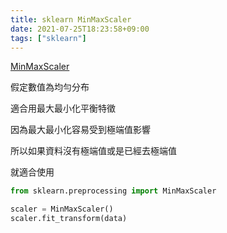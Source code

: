 ```yaml
---
title: sklearn MinMaxScaler
date: 2021-07-25T18:23:58+09:00
tags: ["sklearn"]
---
```

[MinMaxScaler](https://scikit-learn.org/stable/modules/generated/sklearn.preprocessing.MinMaxScaler.html)

假定數值為均勻分布

適合用最大最小化平衡特徵

因為最大最小化容易受到極端值影響

所以如果資料沒有極端值或是已經去極端值

就適合使用

```python
from sklearn.preprocessing import MinMaxScaler

scaler = MinMaxScaler()
scaler.fit_transform(data)
```
